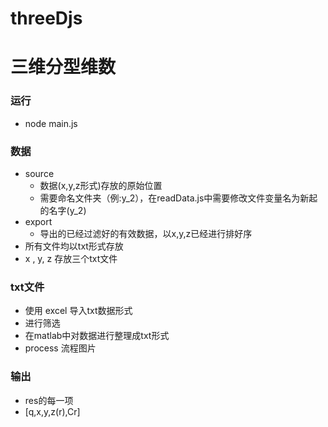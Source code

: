 # threeDjs
# 三维分型维数
### 运行
  - node main.js
### 数据
  - source
    - 数据(x,y,z形式)存放的原始位置
    - 需要命名文件夹（例:y_2），在readData.js中需要修改文件变量名为新起的名字(y_2)
  - export
    - 导出的已经过滤好的有效数据，以x,y,z已经进行排好序 
  - 所有文件均以txt形式存放
  - x , y, z 存放三个txt文件
### txt文件
  - 使用 excel 导入txt数据形式
  - 进行筛选
  - 在matlab中对数据进行整理成txt形式
  - process 流程图片
### 输出
  - res的每一项
  - [q,x,y,z(r),Cr]
  
